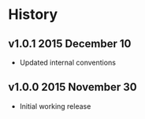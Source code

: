 # History

## v1.0.1 2015 December 10
- Updated internal conventions

## v1.0.0 2015 November 30
- Initial working release

